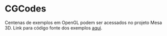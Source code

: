 # CGCodes
Centenas de exemplos em OpenGL podem ser acessados no projeto Mesa 3D. Link para código fonte dos exemplos <a href="https://goo.gl/oQLdX5" target="_blank">aqui</a>.
